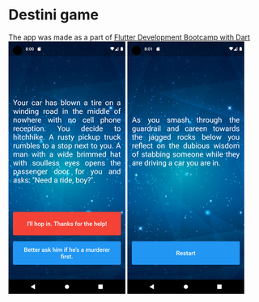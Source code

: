 # Destini game

The app was made as a part of [Flutter Development Bootcamp with Dart](https://github.com/londonappbrewery/Flutter-Course-Resources)
![Screenshot 1](https://raw.githubusercontent.com/martynov-alex/destini-game-flutter/main/blob/Screenshot_1.png)
![Screenshot 2](https://raw.githubusercontent.com/martynov-alex/destini-game-flutter/main/blob/Screenshot_2.png)
